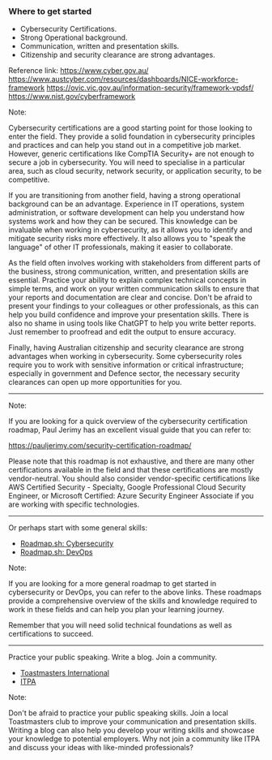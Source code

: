 
### Where to get started

- Cybersecurity Certifications.
- Strong Operational background.
- Communication, written and presentation skills.
- Citizenship and security clearance are strong advantages.

Reference link:
https://www.cyber.gov.au/
https://www.austcyber.com/resources/dashboards/NICE-workforce-framework
https://ovic.vic.gov.au/information-security/framework-vpdsf/
https://www.nist.gov/cyberframework


Note:

Cybersecurity certifications are a good starting point for those looking to enter the field. They provide a solid foundation in cybersecurity principles and practices and can help you stand out in a competitive job market. However, generic certifications like CompTIA Security+ are not enough to secure a job in cybersecurity. You will need to specialise in a particular area, such as cloud security, network security, or application security, to be competitive.

If you are transitioning from another field, having a strong operational background can be an advantage. Experience in IT operations, system administration, or software development can help you understand how systems work and how they can be secured. This knowledge can be invaluable when working in cybersecurity, as it allows you to identify and mitigate security risks more effectively. It also allows you to "speak the language" of other IT professionals, making it easier to collaborate.

As the field often involves working with stakeholders from different parts of the business, strong communication, written, and presentation skills are essential. Practice your ability to explain complex technical concepts in simple terms, and work on your written communication skills to ensure that your reports and documentation are clear and concise. Don't be afraid to present your findings to your colleagues or other professionals, as this can help you build confidence and improve your presentation skills. There is also no shame in using tools like ChatGPT to help you write better reports. Just remember to proofread and edit the output to ensure accuracy.

Finally, having Australian citizenship and security clearance are strong advantages when working in cybersecurity. Some cybersecurity roles require you to work with sensitive information or critical infrastructure; especially in government and Defence sector, the necessary security clearances can open up more opportunities for you.

---

<!--
.slide: data-background-iframe="media/cybersec_cert_roadmap.html" data-background-interactive
-->

Note:

If you are looking for a quick overview of the cybersecurity certification roadmap, Paul Jerimy has an excellent visual guide that you can refer to:

https://pauljerimy.com/security-certification-roadmap/

Please note that this roadmap is not exhaustive, and there are many other certifications available in the field and that these certifications are mostly vendor-neutral. You should also consider vendor-specific certifications like AWS Certified Security - Specialty, Google Professional Cloud Security Engineer, or Microsoft Certified: Azure Security Engineer Associate if you are working with specific technologies.

---

Or perhaps start with some general skills:

- [Roadmap.sh: Cybersecurity](https://roadmap.sh/cyber-security)
- [Roadmap.sh: DevOps](https://roadmap.sh/devops)

Note:

If you are looking for a more general roadmap to get started in cybersecurity or DevOps, you can refer to the above links. These roadmaps provide a comprehensive overview of the skills and knowledge required to work in these fields and can help you plan your learning journey.

Remember that you will need solid technical foundations as well as certifications to succeed.

---

Practice your public speaking. Write a blog. Join a community.

- [Toastmasters International](https://www.toastmasters.org/)
- [ITPA](https://itpa.tech/about-us/)

Note:

Don't be afraid to practice your public speaking skills. Join a local Toastmasters club to improve your communication and presentation skills. Writing a blog can also help you develop your writing skills and showcase your knowledge to potential employers. Why not join a community like ITPA and discuss your ideas with like-minded professionals?
